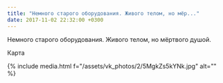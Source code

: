 ```yaml
---
title: "Немного старого оборудования. Живого телом, но мёр..."
date: 2017-11-02 22:32:00 +0300
---
```


Немного старого оборудования. Живого телом, но мёртвого душой.

Карта

{% include media.html f="/assets/vk_photos/2/5MgkZs5kYNk.jpg" alt="" %}
